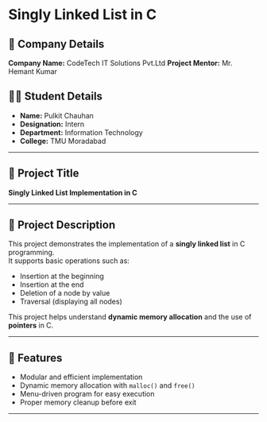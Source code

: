 # Singly Linked List in C

## 🏢 Company Details
**Company Name:** CodeTech IT Solutions Pvt.Ltd
**Project Mentor:** Mr. Hemant Kumar

## 👨‍💻 Student Details
- **Name:** Pulkit Chauhan
- **Designation:** Intern  
- **Department:** Information Technology  
- **College:** TMU Moradabad  

---

## 📌 Project Title
**Singly Linked List Implementation in C**

---

## 📖 Project Description
This project demonstrates the implementation of a **singly linked list** in C programming.  
It supports basic operations such as:
- Insertion at the beginning
- Insertion at the end
- Deletion of a node by value
- Traversal (displaying all nodes)

This project helps understand **dynamic memory allocation** and the use of **pointers** in C.

---

## 🚀 Features
- Modular and efficient implementation  
- Dynamic memory allocation with `malloc()` and `free()`  
- Menu-driven program for easy execution  
- Proper memory cleanup before exit  

---

